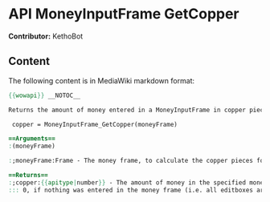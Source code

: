 # API MoneyInputFrame GetCopper

**Contributor:** KethoBot

## Content

The following content is in MediaWiki markdown format:

```mediawiki
{{wowapi}} __NOTOC__

Returns the amount of money entered in a MoneyInputFrame in copper pieces.

 copper = MoneyInputFrame_GetCopper(moneyFrame)

==Arguments==
:(moneyFrame)

:;moneyFrame:Frame - The money frame, to calculate the copper pieces for.

==Returns==
:;copper:{{apitype|number}} - The amount of money in the specified money frame in copper pieces.
::: 0, if nothing was entered in the money frame (i.e. all editboxes are empty).
```